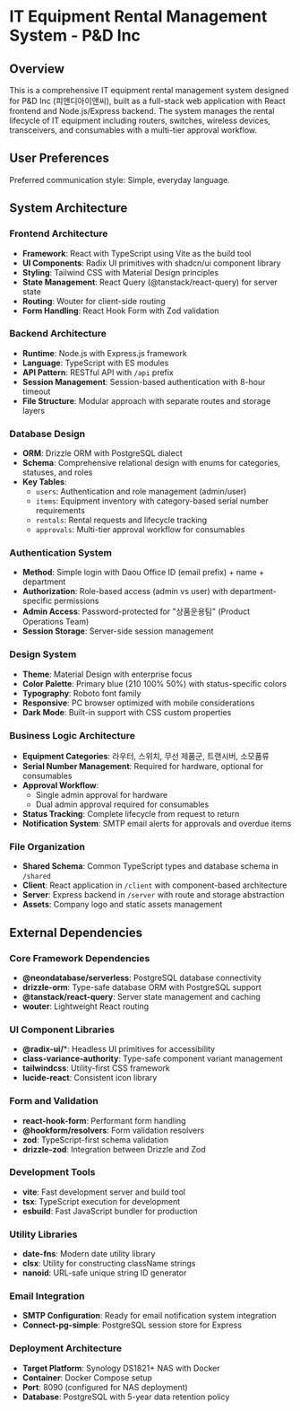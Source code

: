 # IT Equipment Rental Management System - P&D Inc

## Overview

This is a comprehensive IT equipment rental management system designed for P&D Inc (피앤디아이앤씨), built as a full-stack web application with React frontend and Node.js/Express backend. The system manages the rental lifecycle of IT equipment including routers, switches, wireless devices, transceivers, and consumables with a multi-tier approval workflow.

## User Preferences

Preferred communication style: Simple, everyday language.

## System Architecture

### Frontend Architecture
- **Framework**: React with TypeScript using Vite as the build tool
- **UI Components**: Radix UI primitives with shadcn/ui component library
- **Styling**: Tailwind CSS with Material Design principles
- **State Management**: React Query (@tanstack/react-query) for server state
- **Routing**: Wouter for client-side routing
- **Form Handling**: React Hook Form with Zod validation

### Backend Architecture
- **Runtime**: Node.js with Express.js framework
- **Language**: TypeScript with ES modules
- **API Pattern**: RESTful API with `/api` prefix
- **Session Management**: Session-based authentication with 8-hour timeout
- **File Structure**: Modular approach with separate routes and storage layers

### Database Design
- **ORM**: Drizzle ORM with PostgreSQL dialect
- **Schema**: Comprehensive relational design with enums for categories, statuses, and roles
- **Key Tables**:
  - `users`: Authentication and role management (admin/user)
  - `items`: Equipment inventory with category-based serial number requirements
  - `rentals`: Rental requests and lifecycle tracking
  - `approvals`: Multi-tier approval workflow for consumables

### Authentication System
- **Method**: Simple login with Daou Office ID (email prefix) + name + department
- **Authorization**: Role-based access (admin vs user) with department-specific permissions
- **Admin Access**: Password-protected for "상품운용팀" (Product Operations Team)
- **Session Storage**: Server-side session management

### Design System
- **Theme**: Material Design with enterprise focus
- **Color Palette**: Primary blue (210 100% 50%) with status-specific colors
- **Typography**: Roboto font family
- **Responsive**: PC browser optimized with mobile considerations
- **Dark Mode**: Built-in support with CSS custom properties

### Business Logic Architecture
- **Equipment Categories**: 라우터, 스위치, 무선 제품군, 트랜시버, 소모품류
- **Serial Number Management**: Required for hardware, optional for consumables
- **Approval Workflow**: 
  - Single admin approval for hardware
  - Dual admin approval required for consumables
- **Status Tracking**: Complete lifecycle from request to return
- **Notification System**: SMTP email alerts for approvals and overdue items

### File Organization
- **Shared Schema**: Common TypeScript types and database schema in `/shared`
- **Client**: React application in `/client` with component-based architecture
- **Server**: Express backend in `/server` with route and storage abstraction
- **Assets**: Company logo and static assets management

## External Dependencies

### Core Framework Dependencies
- **@neondatabase/serverless**: PostgreSQL database connectivity
- **drizzle-orm**: Type-safe database ORM with PostgreSQL support
- **@tanstack/react-query**: Server state management and caching
- **wouter**: Lightweight React routing

### UI Component Libraries
- **@radix-ui/***: Headless UI primitives for accessibility
- **class-variance-authority**: Type-safe component variant management
- **tailwindcss**: Utility-first CSS framework
- **lucide-react**: Consistent icon library

### Form and Validation
- **react-hook-form**: Performant form handling
- **@hookform/resolvers**: Form validation resolvers
- **zod**: TypeScript-first schema validation
- **drizzle-zod**: Integration between Drizzle and Zod

### Development Tools
- **vite**: Fast development server and build tool
- **tsx**: TypeScript execution for development
- **esbuild**: Fast JavaScript bundler for production

### Utility Libraries
- **date-fns**: Modern date utility library
- **clsx**: Utility for constructing className strings
- **nanoid**: URL-safe unique string ID generator

### Email Integration
- **SMTP Configuration**: Ready for email notification system integration
- **Connect-pg-simple**: PostgreSQL session store for Express

### Deployment Architecture
- **Target Platform**: Synology DS1821+ NAS with Docker
- **Container**: Docker Compose setup
- **Port**: 8090 (configured for NAS deployment)
- **Database**: PostgreSQL with 5-year data retention policy